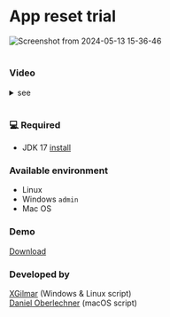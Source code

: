 # App reset trial

![Screenshot from 2024-05-13 15-36-46](https://github.com/XGilmar/JetBrains-reset-trial-app/assets/86094668/a1fd23ff-209b-4e43-8b0f-8d902f3274f6)

#

### Video

<details>
  <summary>see</summary>
  
https://github.com/user-attachments/assets/1339b94e-1dbf-4b44-a229-c7b63e4132f5

</details>

#

### 💻 Required

- JDK 17 [install](https://docs.aws.amazon.com/corretto/latest/corretto-17-ug/downloads-list.html)

### Available environment

- Linux
- Windows `admin`
- Mac OS

### Demo

[Download](target/reset-trial-app-1.0.jar?raw=true)


### Developed by
[XGilmar](https://github.com/XGilmar) (Windows & Linux script)<br />
[Daniel Oberlechner](https://github.com/DanielOberlechner) (macOS script)

